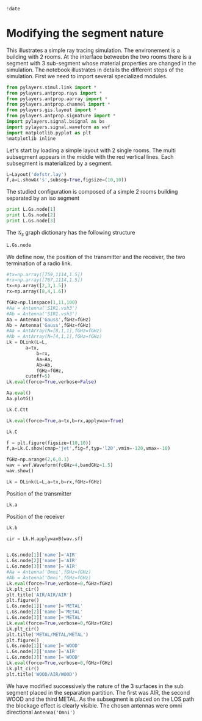 ```python
!date
```

# Modifying the segment nature 

This illustrates a simple ray tracing simulation. The environement 
is a building with 2 rooms. At the interface betweebn the two rooms there is 
a segment with 3 sub-segment whose material properties are changed in the simulation. The notebook illustrates in details the different steps of the simulation. First we need to import several specialized modules. 

```python
from pylayers.simul.link import *
from pylayers.antprop.rays import *
from pylayers.antprop.aarray import *
from pylayers.antprop.channel import *
from pylayers.gis.layout import *
from pylayers.antprop.signature import *
import pylayers.signal.bsignal as bs
import pylayers.signal.waveform as wvf
import matplotlib.pyplot as plt
%matplotlib inline 
```

Let's start by loading a simple layout with 2 single rooms. The multi subsegment
appears in the middle with the red vertical lines. Each subsegment is
materialized by a  segment.

```python
L=Layout('defstr.lay')
f,a=L.showG('s',subseg=True,figsize=(10,10))
```

The studied configuration is composed of a simple 2 rooms
building separated by an iso segment 

```python 
print L.Gs.node[1]
print L.Gs.node[2]
print L.Gs.node[3]
```

The $\mathcal{G}_s$ graph dictionary has the following structure

```python
L.Gs.node
```

We define now, the position of the transmitter and the receiver, the two termination of a radio link.

```python
#tx=np.array([759,1114,1.5])
#rx=np.array([767,1114,1.5])
tx=np.array([2,3,1.5])
rx=np.array([8,4,1.6])
```


```python
fGHz=np.linspace(1,11,100)
#Aa = Antenna('S1R1.vsh3')
#Ab = Antenna('S1R1.vsh3')
Aa = Antenna('Gauss',fGHz=fGHz)
Ab = Antenna('Gauss',fGHz=fGHz)
#Aa = AntArray(N=[8,1,1],fGHz=fGHz)
#Ab = AntArray(N=[4,1,1],fGHz=fGHz)
Lk = DLink(L=L,
	   a=tx,
           b=rx,
           Aa=Aa,
           Ab=Ab,
           fGHz=fGHz,
	   cutoff=5)
Lk.eval(force=True,verbose=False)
```


```python
Aa.eval()
Aa.plotG()
```

```python
Lk.C.Ctt
```

```python
Lk.eval(force=True,a=tx,b=rx,applywav=True)
```

```python
Lk.C
```

```python
f = plt.figure(figsize=(10,10))
f,a=Lk.C.show(cmap='jet',fig=f,typ='l20',vmin=-120,vmax=-10)
```

```python
fGHz=np.arange(2,6,0.1)
wav = wvf.Waveform(fcGHz=4,bandGHz=1.5)
wav.show()
```

```python
Lk = DLink(L=L,a=tx,b=rx,fGHz=fGHz)
```

Position of the transmitter 

```python
Lk.a
```

Position of the receiver

```python
Lk.b
```

```python
cir = Lk.H.applywavB(wav.sf)
```

```python

L.Gs.node[1]['name']='AIR'
L.Gs.node[2]['name']='AIR'
L.Gs.node[3]['name']='AIR'
#Aa = Antenna('Omni',fGHz=fGHz)
#Ab = Antenna('Omni',fGHz=fGHz)
Lk.eval(force=True,verbose=0,fGHz=fGHz)
Lk.plt_cir()
plt.title('AIR/AIR/AIR')
plt.figure()
L.Gs.node[1]['name']='METAL'
L.Gs.node[2]['name']='METAL'
L.Gs.node[3]['name']='METAL'
Lk.eval(force=True,verbose=0,fGHz=fGHz)
Lk.plt_cir()
plt.title('METAL/METAL/METAL')
plt.figure()
L.Gs.node[1]['name']='WOOD'
L.Gs.node[2]['name']='AIR'
L.Gs.node[3]['name']='WOOD'
Lk.eval(force=True,verbose=0,fGHz=fGHz)
Lk.plt_cir()
plt.title('WOOD/AIR/WOOD')
```


We have modified successively the nature of the 3 surfaces in the sub segment
placed in the separation partition. The first was AIR, the second WOOD and the
third METAL. As the subsegment is placed on the LOS path the blockage effect is
clearly visible.
The chosen antennas were omni directional `Antenna('Omni')`
